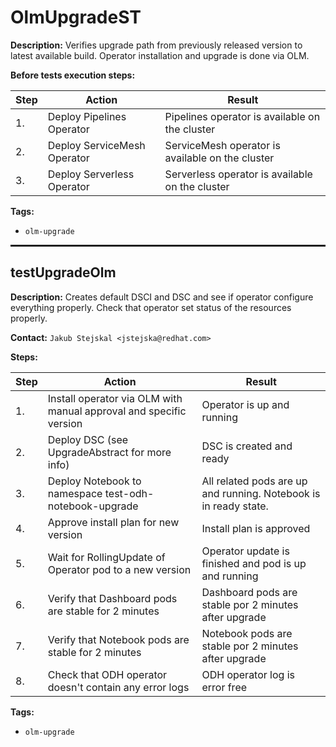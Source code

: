# OlmUpgradeST

**Description:** Verifies upgrade path from previously released version to latest available build. Operator installation and upgrade is done via OLM.

**Before tests execution steps:**

| Step | Action | Result |
| - | - | - |
| 1. | Deploy Pipelines Operator | Pipelines operator is available on the cluster |
| 2. | Deploy ServiceMesh Operator | ServiceMesh operator is available on the cluster |
| 3. | Deploy Serverless Operator | Serverless operator is available on the cluster |

**Tags:**

* `olm-upgrade`

<hr style="border:1px solid">

## testUpgradeOlm

**Description:** Creates default DSCI and DSC and see if operator configure everything properly. Check that operator set status of the resources properly.

**Contact:** `Jakub Stejskal <jstejska@redhat.com>`

**Steps:**

| Step | Action | Result |
| - | - | - |
| 1. | Install operator via OLM with manual approval and specific version | Operator is up and running |
| 2. | Deploy DSC (see UpgradeAbstract for more info) | DSC is created and ready |
| 3. | Deploy Notebook to namespace test-odh-notebook-upgrade | All related pods are up and running. Notebook is in ready state. |
| 4. | Approve install plan for new version | Install plan is approved |
| 5. | Wait for RollingUpdate of Operator pod to a new version | Operator update is finished and pod is up and running |
| 6. | Verify that Dashboard pods are stable for 2 minutes | Dashboard pods are stable por 2 minutes after upgrade |
| 7. | Verify that Notebook pods are stable for 2 minutes | Notebook pods are stable por 2 minutes after upgrade |
| 8. | Check that ODH operator doesn't contain any error logs | ODH operator log is error free |

**Tags:**

* `olm-upgrade`

